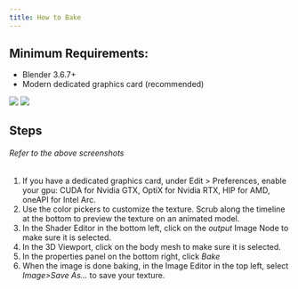 ```yaml
---
title: How to Bake
---
```

## Minimum Requirements:
- Blender 3.6.7+
- Modern dedicated graphics card (recommended)

<img src="/assets/img/How-to-Bake/Pasted image 20240626155538.png" loading="lazy">
<img src="/assets/img/How-to-Bake/Pasted image 20240626155112.png" loading="lazy">

## Steps
###### *Refer to the above screenshots*
1. If you have a dedicated graphics card, under Edit > Preferences, enable your gpu: CUDA for Nvidia GTX, OptiX for Nvidia RTX, HIP for AMD, oneAPI for Intel Arc.
2. Use the color pickers to customize the texture. Scrub along the timeline at the bottom to preview the texture on an animated model.
3. In the Shader Editor in the bottom left, click on the *output* Image Node to make sure it is selected.
4. In the 3D Viewport, click on the body mesh to make sure it is selected.
5. In the properties panel on the bottom right, click *Bake*
6. When the image is done baking, in the Image Editor in the top left, select *Image>Save As...* to save your texture.